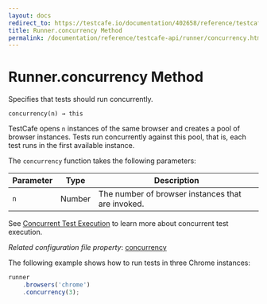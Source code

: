 ```yaml
---
layout: docs
redirect_to: https://testcafe.io/documentation/402658/reference/testcafe-api/runner/concurrency
title: Runner.concurrency Method
permalink: /documentation/reference/testcafe-api/runner/concurrency.html
---
```

# Runner.concurrency Method

Specifies that tests should run concurrently.

```text
concurrency(n) → this
```

TestCafe opens `n` instances of the same browser and creates a pool of browser instances.
Tests run concurrently against this pool, that is, each test runs in the first available instance.

The `concurrency` function takes the following parameters:

Parameter | Type    | Description
--------- | ------- | --------
`n`  | Number | The number of browser instances that are invoked.

See [Concurrent Test Execution](../../../guides/basic-guides/run-tests.md#run-tests-concurrently) to learn more about concurrent test execution.

*Related configuration file property*: [concurrency](../../configuration-file.md#concurrency)

The following example shows how to run tests in three Chrome instances:

```js
runner
    .browsers('chrome')
    .concurrency(3);
```
